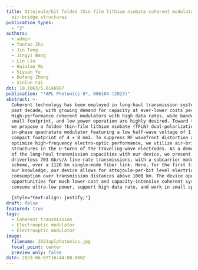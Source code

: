 ```yaml
---
title: Attojoule/bit folded thin film lithium niobate coherent modulators using
  air-bridge structures
publication_types:
  - "2"
authors:
  - admin
  - Yuntao Zhu
  - Jin Tang
  - Jingyi Wang
  - Lin Liu
  - Huixiao Ma
  - Siyuan Yu
  - Bofang Zheng
  - Xinlun Cai
doi: 10.1063/5.0146987
publication: "*APL Photonics 8*, 066104 (2023)"
abstract: >-
  Coherent technology has been employed in long-haul transmission systems in the
  past decade, with growing demand for capacity at ever-lower costs per bit.
  High-performance coherent modulators with high data rates, wide bandwidth,
  small footprint, and low power operation are highly desired. Toward this end,
  we propose a folded thin-film lithium niobate (TFLN) dual-polarization
  in-phase quadrature modulator featuring a low half-wave voltage of 1 V and a
  compact footprint of 4 × 8 mm2. To suppress RF wavefront distortion and
  optimize high-frequency electro-optic performance, we utilize air-bridge
  structures in the U-turns of the traveling-wave electrodes. As a demonstration
  of the long-haul transmission capacities with our device, we present
  driverless 703 Gb/s/λ line-rate transmissions, with a subcarrier modulation
  scheme, over a 1120 km single-mode fiber link. Here, for the first time, to
  our knowledge, our device allows for attojoule-per-bit level electrical energy
  consumption over transmission distances above 1000 km. The device opens
  opportunities for much lower-cost and capacity-intensive coherent systems that
  consume ultra-low power, support high data rate, and work in small spaces.

  {style="text-align: justify;"}
draft: false
featured: true
tags:
  - Coherent transmission
  - Electrooptic modulator
  - Electrooptic modulator
image:
  filename: 2023aplphotonics.jpg
  focal_point: center
  preview_only: false
date: 2023-06-07T16:44:00.000Z
---
```

